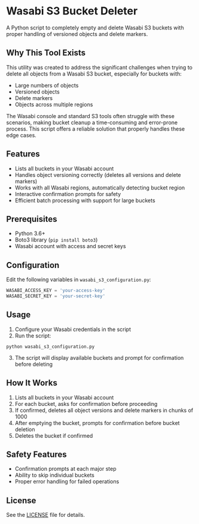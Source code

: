 # Wasabi S3 Bucket Deleter

A Python script to completely empty and delete Wasabi S3 buckets with proper handling of versioned objects and delete markers.

## Why This Tool Exists

This utility was created to address the significant challenges when trying to delete all objects from a Wasabi S3 bucket, especially for buckets with:
- Large numbers of objects
- Versioned objects
- Delete markers
- Objects across multiple regions

The Wasabi console and standard S3 tools often struggle with these scenarios, making bucket cleanup a time-consuming and error-prone process. This script offers a reliable solution that properly handles these edge cases.

## Features

- Lists all buckets in your Wasabi account
- Handles object versioning correctly (deletes all versions and delete markers)
- Works with all Wasabi regions, automatically detecting bucket region
- Interactive confirmation prompts for safety
- Efficient batch processing with support for large buckets

## Prerequisites

- Python 3.6+
- Boto3 library (`pip install boto3`)
- Wasabi account with access and secret keys

## Configuration

Edit the following variables in `wasabi_s3_configuration.py`:

```python
WASABI_ACCESS_KEY = 'your-access-key'
WASABI_SECRET_KEY = 'your-secret-key'
```

## Usage

1. Configure your Wasabi credentials in the script
2. Run the script:

```
python wasabi_s3_configuration.py
```

3. The script will display available buckets and prompt for confirmation before deleting

## How It Works

1. Lists all buckets in your Wasabi account
2. For each bucket, asks for confirmation before proceeding
3. If confirmed, deletes all object versions and delete markers in chunks of 1000
4. After emptying the bucket, prompts for confirmation before bucket deletion
5. Deletes the bucket if confirmed

## Safety Features

- Confirmation prompts at each major step
- Ability to skip individual buckets
- Proper error handling for failed operations

## License

See the [LICENSE](LICENSE) file for details.